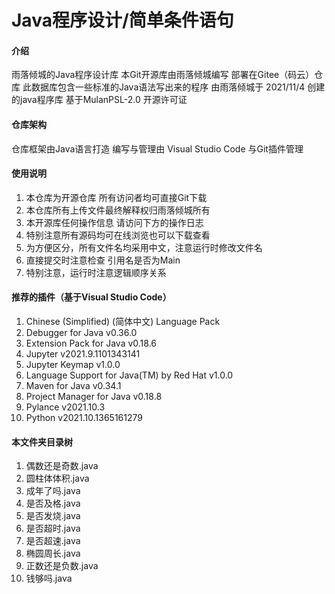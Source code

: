 # Java程序设计/简单条件语句

#### 介绍
雨落倾城的Java程序设计库
本Git开源库由雨落倾城编写 部署在Gitee（码云）仓库
此数据库包含一些标准的Java语法写出来的程序
由雨落倾城于 2021/11/4 创建的java程序库
基于MulanPSL-2.0 开源许可证

#### 仓库架构
仓库框架由Java语言打造
编写与管理由 Visual Studio Code 与Git插件管理


#### 使用说明

1.  本仓库为开源仓库 所有访问者均可直接Git下载
2.  本仓库所有上传文件最终解释权归雨落倾城所有
3.  本开源库任何操作信息 请访问下方的操作日志
4.	特别注意所有源码均可在线浏览也可以下载查看
5.	为方便区分，所有文件名均采用中文，注意运行时修改文件名
6.	直接提交时注意检查 引用名是否为Main
7.	特别注意，运行时注意逻辑顺序关系




#### 推荐的插件（基于Visual Studio Code）

1.  Chinese (Simplified) (简体中文) Language Pack
2.  Debugger for Java  v0.36.0
3.  Extension Pack for Java v0.18.6
4.  Jupyter v2021.9.1101343141
5.  Jupyter Keymap v1.0.0
7.  Language Support for Java(TM) by Red Hat  v1.0.0
8.  Maven for Java v0.34.1
9.  Project Manager for Java v0.18.8
10.  Pylance v2021.10.3
11.  Python v2021.10.1365161279

#### 本文件夹目录树

1.  偶数还是奇数.java
2.  圆柱体体积.java
3.  成年了吗.java
4.  是否及格.java
5.  是否发烧.java
6.  是否超时.java
7.  是否超速.java
8.  椭圆周长.java
9.  正数还是负数.java
10. 钱够吗.java
